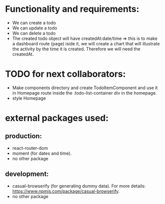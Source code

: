 # Functionality and requirements:
- We can create a todo 
- We can update a todo 
- We can delete a todo
- The created todo object will have createdAt:date/time => this is to make a dashboard route (page) iside it, we will create a chart that will illustrate the activity by the time it is created. Therefore we will need the createdAt.


# TODO for next collaborators: 
- Make components directory and create TodoItemComponent and use it in Homepage route inside the .todo-list-container div in the homepage.
- style Homepage  

# external packages used:
## production:
- react-router-dom
- moment (for dates and time).
- no other package

## development:
- casual-browserify (for generating dummy data). For more details: https://www.npmjs.com/package/casual-browserify.
- no other package